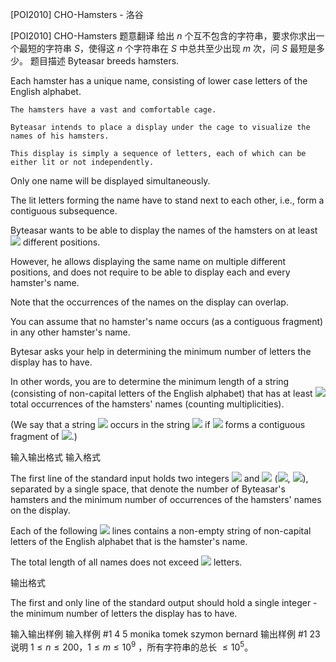 



[POI2010] CHO-Hamsters - 洛谷














[POI2010] CHO-Hamsters
题意翻译
给出 $n$ 个互不包含的字符串，要求你求出一个最短的字符串 $S$，使得这 $n$ 个字符串在 $S$ 中总共至少出现 $m$ 次，问 $S$ 最短是多少。
题目描述
Byteasar breeds hamsters.

Each hamster has a unique name,    consisting of lower case letters of the English alphabet.

    The hamsters have a vast and comfortable cage.

    Byteasar intends to place a display under the cage to visualize the names of his hamsters.

    This display is simply a sequence of letters, each of which can be either lit or not independently.

Only one name will be displayed simultaneously.

The lit letters forming the name have to stand next to each other,    i.e., form a contiguous subsequence.

Byteasar wants to be able to display the names of the hamsters on at least ![](http://main.edu.pl/images/OI17/cho-en-tex.1.png) different positions.

However, he allows displaying the same name on multiple different positions,    and does not require to be able to display each and every hamster's name.

Note that the occurrences of the names on the display can overlap.

You can assume that no hamster's name occurs (as a contiguous fragment) in any other hamster's name.

Bytesar asks your help in determining the minimum number of letters the display has to have.

In other words, you are to determine the minimum length of a string    (consisting of non-capital letters of the English alphabet)    that has at least ![](http://main.edu.pl/images/OI17/cho-en-tex.2.png) total occurrences of the hamsters' names (counting multiplicities).

(We say that a string ![](http://main.edu.pl/images/OI17/cho-en-tex.3.png) occurs in the string ![](http://main.edu.pl/images/OI17/cho-en-tex.4.png) if ![](http://main.edu.pl/images/OI17/cho-en-tex.5.png) forms a contiguous fragment of ![](http://main.edu.pl/images/OI17/cho-en-tex.6.png).)


输入输出格式
输入格式

The first line of the standard input holds two integers ![](http://main.edu.pl/images/OI17/cho-en-tex.7.png) and ![](http://main.edu.pl/images/OI17/cho-en-tex.8.png)      (![](http://main.edu.pl/images/OI17/cho-en-tex.9.png), ![](http://main.edu.pl/images/OI17/cho-en-tex.10.png)), separated by a single space, that denote      the number of Byteasar's hamsters and the minimum number of occurrences of the hamsters' names on the display.

Each of the following ![](http://main.edu.pl/images/OI17/cho-en-tex.11.png) lines contains a non-empty string of non-capital letters of the English alphabet      that is the hamster's name.

The total length of all names does not exceed ![](http://main.edu.pl/images/OI17/cho-en-tex.12.png) letters.

输出格式

The first and only line of the standard output should hold a single integer      - the minimum number of letters the display has to have.

输入输出样例
输入样例 #1
4 5
monika
tomek
szymon
bernard
输出样例 #1
23
说明
$1\le n\le 200$，$1\le m\le 10^9$ ，所有字符串的总长 $\le 10^5$。







